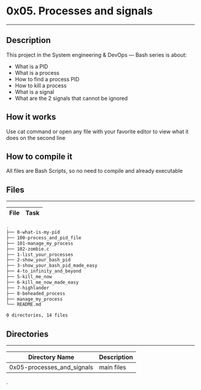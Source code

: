 # 0x05. Processes and signals
---
## Description

This project in the System engineering & DevOps ― Bash series is about:
* What is a PID
* What is a process
* How to find a process PID
* How to kill a process
* What is a signal
* What are the 2 signals that cannot be ignored

## How it works
Use cat command or open any file with your favorite editor to view what it does on the second line 

## How to compile it
All files are Bash Scripts, so no need to compile and already executable

## Files
---
File|Task
---|---
```bash
.
├── 0-what-is-my-pid
├── 100-process_and_pid_file
├── 101-manage_my_process
├── 102-zombie.c
├── 1-list_your_processes
├── 2-show_your_bash_pid
├── 3-show_your_bash_pid_made_easy
├── 4-to_infinity_and_beyond
├── 5-kill_me_now
├── 6-kill_me_now_made_easy
├── 7-highlander
├── 8-beheaded_process
├── manage_my_process
└── README.md

0 directories, 14 files
```

## Directories
---
Directory Name | Description
---|---
0x05-processes_and_signals | main files


.